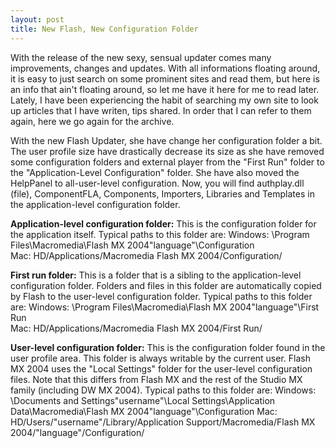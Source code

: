 ```yaml
---
layout: post
title: New Flash, New Configuration Folder
---
```


With the release of the new sexy, sensual updater comes many improvements, changes and updates. With all informations floating around, it is easy to just search on some prominent sites and read them, but here is an info that ain't floating around, so let me have it here for me to read later. Lately, I have been experiencing the habit of searching my own site to look up articles that I have writen, tips shared. In order that I can refer to them again, here we go again for the archive.

With the new Flash Updater, she have change her configuration folder a bit. The user profile size have drastically decrease its size as she have removed some configuration folders and external player from the "First Run" folder to the "Application-Level Configuration" folder. She have also moved the HelpPanel to all-user-level configuration. Now, you will find authplay.dll (file), ComponentFLA, Components, Importers, Libraries and Templates  in the application-level configuration folder.

<strong>Application-level configuration folder:</strong> This is the configuration folder for the application itself. Typical paths to this folder are:
Windows: \Program Files\Macromedia\Flash MX 2004\"language"\Configuration\
Mac: HD/Applications/Macromedia Flash MX 2004/Configuration/ 

<strong>First run folder:</strong> This is a folder that is a sibling to the application-level configuration folder. Folders and files in this folder are automatically copied by Flash to the user-level configuration folder. Typical paths to this folder are:
Windows: \Program Files\Macromedia\Flash MX 2004\"language"\First Run\
Mac: HD/Applications/Macromedia Flash MX 2004/First Run/ 

<strong>User-level configuration folder:</strong> This is the configuration folder found in the user profile area. This folder is always writable by the current user. Flash MX 2004 uses the "Local Settings" folder for the user-level configuration files. Note that this differs from Flash MX and the rest of the Studio MX family (including DW MX 2004). Typical paths to this folder are:
Windows: \Documents and Settings\"username"\Local Settings\Application Data\Macromedia\Flash MX 2004\"language"\Configuration
Mac: HD/Users/"username"/Library/Application Support/Macromedia/Flash MX 2004/"language"/Configuration/
